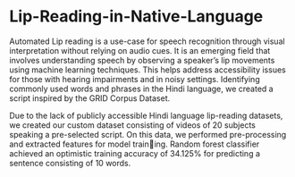 # Lip-Reading-in-Native-Language

Automated Lip reading is a use-case for speech recognition through visual interpretation without relying on audio cues. It is an emerging field that involves understanding speech by observing a speaker’s lip movements using machine learning techniques. This helps address accessibility issues for those with hearing impairments and in noisy settings. Identifying commonly used words and phrases in the Hindi language, we created a script inspired by the GRID Corpus Dataset. 

Due to the lack of publicly accessible Hindi language lip-reading datasets, we created our custom dataset consisting of videos of 20 subjects speaking a pre-selected script. 
On this data, we performed pre-processing and extracted features for model training. Random forest classifier achieved an optimistic training accuracy of 34.125%
for predicting a sentence consisting of 10 words.
